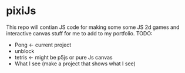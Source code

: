 # pixiJs
This repo will contian JS code for making some some JS 2d games and interactive canvas stuff for me to add to my portfolio. 
TODO:
* Pong <- current project 
* unblock 
* tetris <- might be p5js or pure Js canvas 
* What I see (make a project that shows what I see) 
